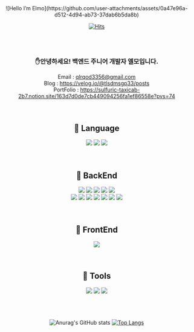 <div align="center">
![Hello I’m Elmo](https://github.com/user-attachments/assets/0a47e96a-d512-4d94-ab73-37dab6b5da8b)
  
<br/>

[![Hits](https://hits.seeyoufarm.com/api/count/incr/badge.svg?url=https%3A%2F%2Fgithub.com%2FHideOnCodec&count_bg=%23F3CFDD&title_bg=%23FD9A9A&icon=&icon_color=%23E7E7E7&title=hits&edge_flat=false)](https://github.com/HideOnCodec)

  <br/>
  <br/>  
  
  ### ✋안녕하세요! 백엔드 주니어 개발자 엘모입니다.
  
  Email : qlrqod3356@gmail.com <br/>
  Blog : https://velog.io/@tlsdmsgp33/posts <br/>
  PortFolio : https://sulfuric-taxicab-2b7.notion.site/163d7d0de7cb449094256fa1ef86558e?pvs=74 
  <br/>
  <br/>
  <br/>
## 🌟 Language
<img src="https://img.shields.io/badge/java-007396?style=for-the-badge&logo=OpenJDK&logoColor=white"> <img src="https://img.shields.io/badge/c-007396?style=for-the-badge&logo=c&logoColor=#A8B9CC"> <img src="https://img.shields.io/badge/JavaScript-F7DF1E?style=for-the-badge&logo=JavaScript&logoColor=white">
<br/>
<br/>
<br/>
## 🌟 ️BackEnd
<img src="https://img.shields.io/badge/springboot-6DB33F?style=for-the-badge&logo=springboot&logoColor=white"> <img src="https://img.shields.io/badge/Spring Security-6DB33F?style=for-the-badge&logo=Spring Security&logoColor=white"> <img src="https://img.shields.io/badge/Thymeleaf-005F0F?style=for-the-badge&logo=Thymeleaf&logoColor=white"> <img src="https://img.shields.io/badge/JUnit5-25A162?style=for-the-badge&logo=JUnit5&logoColor=white"> <img src="https://img.shields.io/badge/MySQL-4479A1?style=for-the-badge&logo=MySQL&logoColor=white"><br/><img src="https://img.shields.io/badge/Amazon%20EC2-FF9900?style=for-the-badge&logo=Amazon%20EC2&logoColor=white"> <img src="https://img.shields.io/badge/Amazon%20S3-569A31?style=for-the-badge&logo=Amazon%20S3&logoColor=white"> <img src="https://img.shields.io/badge/amazonrds-527FFF?style=for-the-badge&logo=amazonrds&logoColor=white"> <img src="https://img.shields.io/badge/GitHub Actions-2088FF?style=for-the-badge&logo=GitHub Actions&logoColor=white"> <img src="https://img.shields.io/badge/docker-%230db7ed.svg?style=for-the-badge&logo=docker&logoColor=white"> <img src="https://img.shields.io/badge/nginx-%23009639.svg?style=for-the-badge&logo=nginx&logoColor=white"> <img src="https://img.shields.io/badge/jenkins-D24939?style=for-the-badge&logo=jenkins&logoColor=white">
<br/>
<br/>
<br/>
## 🌟 FrontEnd
<img src="https://img.shields.io/badge/React-61DAFB?style=for-the-badge&logo=React&logoColor=white">
<br/>
<br/>
<br/>

## 🌟 Tools
<img src="https://img.shields.io/badge/Git-F05032?style=for-the-badge&logo=Git&logoColor=white"> <img src="https://img.shields.io/badge/GitHub-181717?style=for-the-badge&logo=GitHub&logoColor=white"> <img src="https://img.shields.io/badge/Slack-4A154B?style=for-the-badge&logo=Slack&logoColor=white">
<br/>
<br/>
<br/>
<br/>

![Anurag's GitHub stats](https://github-readme-stats.vercel.app/api?username=HideOnCodec&show_icons=true&theme=transparent)
 [![Top Langs](https://github-readme-stats.vercel.app/api/top-langs/?username=HideOnCodec&layout=donut)](https://github.com/anuraghazra/github-readme-stats)
</div>


